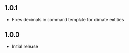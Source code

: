 <!-- https://developers.home-assistant.io/docs/add-ons/presentation#keeping-a-changelog -->

## 1.0.1

- Fixes decimals in command template for climate entities

## 1.0.0

- Initial release
